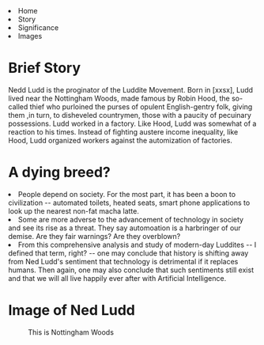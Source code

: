 <header>
    <title> About Ned Ludd</title>
</header>   
    <nav>
        <li>
            Home
        </li>
        <li>
            Story
        </li>
        <li>
            Significance
        </li>
        <li>
            Images
        </li>
    </nav>
<body>
<h1> Brief Story </h1>
    <p>
    Nedd Ludd is the proginator of the Luddite Movement.  Born in [xxsx], Ludd lived near the Nottingham Woods, made famous by Robin Hood, the so-called thief who purloined the purses of opulent English-gentry folk, giving them ,in turn, to disheveled countrymen, those with a paucity of pecuinary possessions.  Ludd worked in a factory.  Like Hood, Ludd was somewhat of a reaction to his times.  Instead of fighting austere income inequality, like Hood, Ludd organized workers against the automization of factories.  
    </p>
<h1>A dying breed? </h1>
    <p2>
    <li>
    People depend on society.  For the most part, it has been a boon to civilization -- automated toilets, heated seats, smart phone applications to look up the nearest non-fat macha latte.  
    </li>
    <li>
    Some are more adverse to the advancement of technology in society and see its rise as a threat.  They say automoation is a harbringer of our demise.  Are they fair warnings?  Are they overblown? 
    </li>
    <li>
    From this comprehensive analysis and study of modern-day Luddites -- I defined that term, right? -- one may conclude that history is shifting away from Ned Ludd's sentiment that technology is detrimental if it replaces humans.  Then again, one may also conclude that such sentiments still exist and that we will all live happily ever after with Artificial Intelligence. 
    </li>
    </p2>
<h1> Image of Ned Ludd</h1>
<figure>
</figure>
<figure caption> This is Nottingham Woods </figure caption>
</body>
